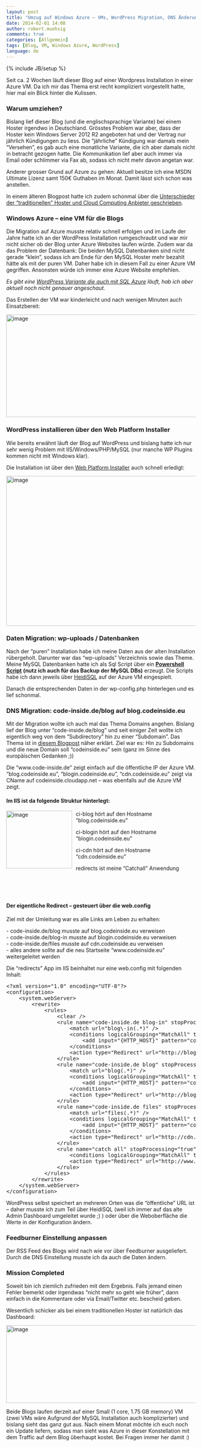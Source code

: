 ```yaml
---
layout: post
title: "Umzug auf Windows Azure – VMs, WordPress Migration, DNS Änderungen"
date: 2014-02-01 14:08
author: robert.muehsig
comments: true
categories: [Allgemein]
tags: [Blog, VM, Windows Azure, WordPress]
language: de
---
```

{% include JB/setup %}
<p>Seit ca. 2 Wochen läuft dieser Blog auf einer Wordpress Installation in einer Azure VM. Da ich mir das Thema erst recht kompliziert vorgestellt hatte, hier mal ein Blick hinter die Kulissen.</p> <h3>Warum umziehen?</h3> <p>Bislang lief dieser Blog (und die englischsprachige Variante) bei einem Hoster irgendwo in Deutschland. Grösstes Problem war aber, dass der Hoster kein Windows Server 2012 R2 angeboten hat und der Vertrag nur jährlich Kündigungen zu liess. Die “jährliche” Kündigung war damals mein “Versehen”, es gab auch eine monatliche Variante, die ich aber damals nicht in betracht gezogen hatte. Die Kommunikation lief aber auch immer via Email oder schlimmer via Fax ab, sodass ich nicht mehr davon angetan war.</p> <p>Anderer grosser Grund auf Azure zu gehen: Aktuell besitze ich eine MSDN Ultimate Lizenz samt 150€ Guthaben im Monat. Damit lässt sich schon was anstellen.</p> <p>In einem älteren Blogpost hatte ich zudem schonmal über die <a href="http://blog.codeinside.eu/2012/03/09/cloud-computing-vs-traditionelle-hoster-fr-eine-web-app/">Unterschieder der “traditionellen” Hoster und Cloud Computing Anbieter geschrieben</a>.</p> <h3>Windows Azure – eine VM für die Blogs</h3> <p>Die Migration auf Azure musste relativ schnell erfolgen und im Laufe der Jahre hatte ich an der WordPress Installation rumgeschraubt und war mir nicht sicher ob der Blog unter Azure Websites laufen würde. Zudem war da das Problem der Datenbank: Die beiden MySQL Datenbanken sind nicht gerade “klein”, sodass ich am Ende für den MySQL Hoster mehr bezahlt hätte als mit der puren VM. Daher habe ich in diesem Fall zu einer Azure VM gegriffen. Ansonsten würde ich immer eine Azure Website empfehlen.</p> <p><em>Es gibt eine <a href="http://wordpress.brandoo.pl/">WordPress Variante die auch mit SQL Azure</a> läuft, hab ich aber aktuell noch nicht genauer angeschaut.</em></p> <p>Das Erstellen der VM war kinderleicht und nach wenigen Minuten auch Einsatzbereit:</p> <p><a href="{{BASE_PATH}}/assets/wp-images-de/image1976.png"><img title="image" style="border-top: 0px; border-right: 0px; border-bottom: 0px; border-left: 0px; display: inline" border="0" alt="image" src="{{BASE_PATH}}/assets/wp-images-de/image_thumb1112.png" width="576" height="272"></a> </p> <h3>WordPress installieren über den Web Platform Installer</h3> <p>Wie bereits erwähnt läuft der Blog auf WordPress und bislang hatte ich nur sehr wenig Problem mit IIS/Windows/PHP/MySQL (nur manche WP Plugins kommen nicht mit Windows klar).</p> <p>Die Installation ist über den <a href="http://www.microsoft.com/web/downloads/platform.aspx">Web Platform Installer</a> auch schnell erledigt:</p> <p><a href="{{BASE_PATH}}/assets/wp-images-de/image1977.png"><img title="image" style="border-top: 0px; border-right: 0px; border-bottom: 0px; border-left: 0px; display: inline" border="0" alt="image" src="{{BASE_PATH}}/assets/wp-images-de/image_thumb1113.png" width="573" height="397"></a> </p> <h3>Daten Migration: wp-uploads / Datenbanken</h3> <p>Nach der “puren” Installation habe ich meine Daten aus der alten Installation rübergeholt. Darunter war das “wp-uploads” Verzeichnis sowie das Theme. Meine MySQL Datenbanken hatte ich als Sql Script über ein <a href="http://blog.codeinside.eu/2011/06/12/mysql-datenbanken-sichern-ber-powershell/"><strong>Powershell Script</strong></a>&nbsp;<strong>(nutz ich auch für das Backup der MySQL DBs)</strong> erzeugt. Die Scripts habe ich dann jeweils über <a href="http://www.heidisql.com/">HeidiSQL</a> auf der Azure VM eingespielt.</p> <p>Danach die entsprechenden Daten in der wp-config.php hinterlegen und es lief schonmal.</p> <h3>DNS Migration: code-inside.de/blog auf blog.codeinside.eu</h3> <p>Mit der Migration wollte ich auch mal das Thema Domains angehen. Bislang lief der Blog unter “code-inside.de/blog” und seit einiger Zeit wollte ich eigentlich weg von dem “Subdirectory” hin zu einer “Subdomain”. Das Thema ist in <a href="http://blog.codeinside.eu/2013/04/08/subdomain-vs-subdirectory/">diesem Blogpost</a> näher erklärt. Ziel war es: Hin zu Subdomains und die neue Domain soll “codeinside.eu” sein (ganz im Sinne des europäischen Gedanken ;))</p> <p> Die “www.code-inside.de” zeigt einfach auf die öffentliche IP der Azure VM. “blog.codeinside.eu”, “blogin.codeinside.eu”, “cdn.codeinside.eu” zeigt via CName auf codeinside.cloudapp.net – was ebenfalls auf die Azure VM zeigt. </p> <h4> Im IIS ist da folgende Struktur hinterlegt:</h4> <p><a href="{{BASE_PATH}}/assets/wp-images-de/image1978.png"><img title="image" style="border-top: 0px; border-right: 0px; border-bottom: 0px; margin: 0px 10px 0px 0px; border-left: 0px; display: inline" border="0" alt="image" src="{{BASE_PATH}}/assets/wp-images-de/image_thumb1114.png" width="175" align="left" height="153"></a> </p> <p>ci-blog hört auf den Hostname “blog.codeinside.eu”</p> <p>ci-blogin hört auf den Hostname “blogin.codeinside.eu”</p> <p>ci-cdn hört auf den Hostname “cdn.codeinside.eu”</p> <p>redirects ist meine “Catchall” Anwendung</p> <p>&nbsp;</p> <p>&nbsp;</p> <h4>Der eigentliche Redirect – gesteuert über die web.config</h4> <p>Ziel mit der Umleitung war es alle Links am Leben zu erhalten:</p> <p>- code-inside.de/blog musste auf blog.codeinside.eu verweisen<br>- code-inside.de/blog-in musste auf blogin.codeinside.eu verweisen<br>- code-inside.de/files musste auf cdn.codeinside.eu verweisen<br>- alles andere sollte auf die neu Startseite “www.codeinside.eu” weitergeleitet werden</p> <p>Die “redirects” App im IIS beinhaltet nur eine web.config mit folgenden Inhalt:</p><pre class="brush: csharp; auto-links: true; collapse: false; first-line: 1; gutter: true; html-script: false; light: false; ruler: false; smart-tabs: true; tab-size: 4; toolbar: true;">&lt;?xml version="1.0" encoding="UTF-8"?&gt;
&lt;configuration&gt;
    &lt;system.webServer&gt;
        &lt;rewrite&gt;
            &lt;rules&gt;
                &lt;clear /&gt;
                &lt;rule name="code-inside.de blog-in" stopProcessing="true"&gt;
                    &lt;match url="blog\-in(.*)" /&gt;
                    &lt;conditions logicalGrouping="MatchAll" trackAllCaptures="false"&gt;
                        &lt;add input="{HTTP_HOST}" pattern="code-inside.de" /&gt;
                    &lt;/conditions&gt;
                    &lt;action type="Redirect" url="http://blogin.codeinside.eu{R:1}" redirectType="Permanent" /&gt;
                &lt;/rule&gt;
                &lt;rule name="code-inside.de blog" stopProcessing="true"&gt;
                    &lt;match url="blog(.*)" /&gt;
                    &lt;conditions logicalGrouping="MatchAll" trackAllCaptures="false"&gt;
                        &lt;add input="{HTTP_HOST}" pattern="code-inside.de" /&gt;
                    &lt;/conditions&gt;
                    &lt;action type="Redirect" url="http://blog.codeinside.eu{R:1}" redirectType="Permanent" /&gt;
                &lt;/rule&gt;
                &lt;rule name="code-inside.de files" stopProcessing="true"&gt;
                    &lt;match url="files(.*)" /&gt;
                    &lt;conditions logicalGrouping="MatchAll" trackAllCaptures="false"&gt;
                        &lt;add input="{HTTP_HOST}" pattern="code-inside.de" /&gt;
                    &lt;/conditions&gt;
                    &lt;action type="Redirect" url="http://cdn.codeinside.eu/files{R:1}" redirectType="Permanent" /&gt;
                &lt;/rule&gt;
                &lt;rule name="catch all" stopProcessing="true"&gt;
                    &lt;conditions logicalGrouping="MatchAll" trackAllCaptures="false" /&gt;
                    &lt;action type="Redirect" url="http://www.codeinside.eu" /&gt;
                &lt;/rule&gt;
            &lt;/rules&gt;
        &lt;/rewrite&gt;
    &lt;/system.webServer&gt;
&lt;/configuration&gt;
</pre>
<p>WordPress selbst speichert an mehreren Orten was die “öffentliche” URL ist – daher musste ich zum Teil über HeidiSQL (weil ich immer auf das alte Admin Dashboard umgeleitet wurde ;) ) oder über die Weboberfläche die Werte in der Konfiguration ändern. </p>
<h3>Feedburner Einstellung anpassen</h3>
<p>Der RSS Feed des Blogs wird nach wie vor über Feedburner ausgeliefert. Durch die DNS Einstellung musste ich da auch die Daten ändern.</p>
<h3>Mission Completed</h3>
<p>Soweit bin ich ziemlich zufrieden mit dem Ergebnis. Falls jemand einen Fehler bemerkt oder irgendwas “nicht mehr so geht wie früher”, dann einfach in die Kommentare oder via Email/Twitter etc. bescheid geben.</p>
<p>Wesentlich schicker als bei einem traditionellen Hoster ist natürlich das Dashboard:</p>
<p><a href="{{BASE_PATH}}/assets/wp-images-de/image1979.png"><img title="image" style="border-top: 0px; border-right: 0px; border-bottom: 0px; border-left: 0px; display: inline" border="0" alt="image" src="{{BASE_PATH}}/assets/wp-images-de/image_thumb1115.png" width="578" height="206"></a> </p>
<p>Beide Blogs laufen derzeit auf einer Small (1 core, 1.75 GB memory) VM (zwei VMs wäre Aufgrund der MySQL Installation auch komplizierter) und bislang sieht das ganz gut aus. Nach einem Monat möchte ich euch noch ein Update liefern, sodass man sieht was Azure in dieser Konstellation mit dem Traffic auf dem Blog überhaupt kostet. Bei Fragen immer her damit :)</p>
